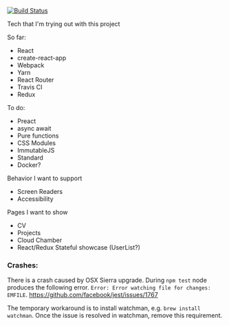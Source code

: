 [![Build Status](https://travis-ci.org/phazor/phazor.github.io.svg?branch=src)](https://travis-ci.org/phazor/phazor.github.io)

Tech that I'm trying out with this project

So far:

- React
- create-react-app
- Webpack
- Yarn
- React Router
- Travis CI
- Redux

To do:

- Preact
- async await
- Pure functions
- CSS Modules
- ImmutableJS
- Standard
- Docker?

Behavior I want to support

- Screen Readers
- Accessibility

Pages I want to show
- CV
- Projects
 - Cloud Chamber
 - React/Redux Stateful showcase (UserList?)

### Crashes:

There is a crash caused by OSX Sierra upgrade. During `npm test` node produces the following error. `Error: Error watching file for changes: EMFILE`.
https://github.com/facebook/jest/issues/1767

The temporary workaround is to install watchman, e.g. `brew install watchman`. Once the issue is resolved in watchman, remove this requirement.
